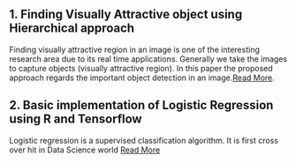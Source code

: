 
## 1. Finding Visually Attractive object using Hierarchical approach
Finding visually attractive region in an image is one of the interesting research area due to its real time applications. Generally
we take the images to capture objects (visually attractive region). In this paper the proposed approach regards the important object
detection in an image.[Read More](https://github.com/thoorpukarnakar/thoorpukarnakar.github.io/blob/master/Hierarchical_Clustering-main.pdf).

## 2. Basic implementation of Logistic Regression using R and Tensorflow
Logistic regression is a supervised classification algorithm. It is first cross over hit in Data Science world [Read More](thoorpukarnakar.github.io/Logistic_regression_with_R_tensorflow.html)

